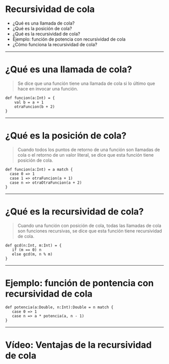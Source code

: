 # Recursividad de cola

* ¿Qué es una llamada de cola?
* ¿Qué es la posición de cola?
* ¿Qué es la recursividad de cola?
* Ejemplo: función de potencia con recursividad de cola
* ¿Cómo funciona la recursividad de cola?

---

# ¿Qué es una llamada de cola?

> Se dice que una función tiene una llamada de cola si lo último que hace en invocar una función.

```{.scala}
def funcion(a:Int) = {
    val b = a + 1
    otraFuncion(b + 2)
}
```

---

# ¿Qué es la posición de cola?

> Cuando todos los puntos de retorno de una función son llamadas de cola o el retorno de un valor
> literal, se dice que esta función tiene posición de cola.

```{.scala}
def funcion(a:Int) = a match {
  case 0 => 1
  case 1 => otraFuncion(a + 1)
  case n => otraOtraFuncion(a + 2)
}
```

---

# ¿Qué es la recursividad de cola?

> Cuando una función con posición de cola, todas las llamadas de cola son funciones recursivas,
> se dice que esta función tiene recursividad de cola.

```{.scala}
def gcd(n:Int, m:Int) = {
   if (m == 0) n
   else gcd(m, n % m)
}
```

---

# Ejemplo: función de pontencia con recursividad de cola

```{.scala}
def potencia(a:Double, n:Int):Double = n match {
   case 0 => 1
   case n => a * potencia(a, n - 1)
}
```

---

# Vídeo: Ventajas de la recursividad de cola


